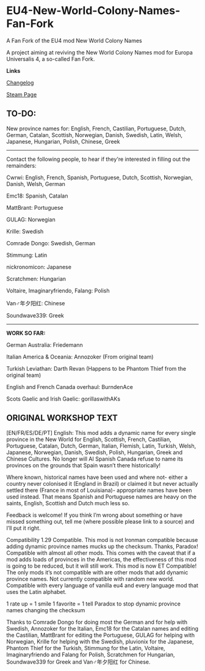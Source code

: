 # EU4-New-World-Colony-Names-Fan-Fork
A Fan Fork of the EU4 mod New World Colony Names

A project aiming at reviving the New World Colony Names mod for Europa Universalis 4, a so-called Fan Fork.

**Links**

[Changelog](NewWorldColonyNamesFanFork/changelog.txt)

[Steam Page](https://steamcommunity.com/sharedfiles/filedetails/?id=1375379791)

TO-DO:
---
New province names for: English, French, Castilian, Portuguese, Dutch, German, Catalan, Scottish, Norwegian, Danish, Swedish, Latin, Welsh, Japanese, Hungarian, Polish, Chinese, Greek
*********
Contact the following people, to hear if they're interested in filling out the remainders:

Cwrwi: English, French, Spanish, Portuguese, Dutch, Scottish, Norwegian, Danish, Welsh, German

Emc18: Spanish, Catalan

MattBrant: Portuguese

GULAG: Norwegian

Krille: Swedish

Comrade Dongo: Swedish, German

Stimmung: Latin

nickronomicon: Japanese

Scratchmen: Hungarian

Voltaire, Imaginaryfriendo, Falang: Polish

Van♂年夕阳红: Chinese

Soundwave339: Greek

---
**WORK SO FAR:**

German Australia: Friedemann

Italian America & Oceania: Annozoker (From original team)

Turkish Leviathan: Darth Revan (Happens to be Phantom Thief from the original team)

English and French Canada overhaul: BurndenAce

Scots Gaelic and Irish Gaelic: gorillaswithAKs

ORIGINAL WORKSHOP TEXT
----------------------
[EN/FR/ES/DE/PT] English: This mod adds a dynamic name for every single province in the New World for English, Scottish, French, Castilian, Portuguese, Catalan, Dutch, German, Italian, Flemish, Latin, Turkish, Welsh, Japanese, Norwegian, Danish, Swedish, Polish, Hungarian, Greek and Chinese Cultures. No longer will AI Spanish Canada refuse to name its provinces on the grounds that Spain wasn’t there historically!

Where known, historical names have been used and where not- either a country never colonised it (England in Brazil) or claimed it but never actually settled there (France in most of Louisiana)- appropriate names have been used instead. That means Spanish and Portuguese names are heavy on the saints, English, Scottish and Dutch much less so.

Feedback is welcome! If you think I’m wrong about something or have missed something out, tell me (where possible please link to a source) and I’ll put it right.

Compatibility
1.29 Compatible.
This mod is not Ironman compatible because adding dynamic province names mucks up the checksum. Thanks, Paradox!
Compatible with almost all other mods. This comes with the caveat that if a mod adds loads of provinces in the Americas, the effectiveness of this mod is going to be reduced, but it will still work.
This mod is now ET Compatible!
The only mods it’s not compatible with are other mods that add dynamic province names.
Not currently compatible with random new world.
Compatible with every language of vanilla eu4 and every language mod that uses the Latin alphabet.

1 rate up = 1 smile
1 favorite = 1 tell Paradox to stop dynamic province names changing the checksum

Thanks to Comrade Dongo for doing most the German and for help with Swedish, Annozoker for the Italian, Emc18 for the Catalan names and editing the Castilian, MattBrant for editing the Portuguese, GULAG for helping with Norwegian, Krille for helping with the Swedish, pluvionix for the Japanese, Phantom Thief for the Turkish, Stimmung for the Latin, Voltaire, Imaginaryfriendo and Falang for Polish, Scratchmen for Hungarian, Soundwave339 for Greek and Van♂年夕阳红 for Chinese.
